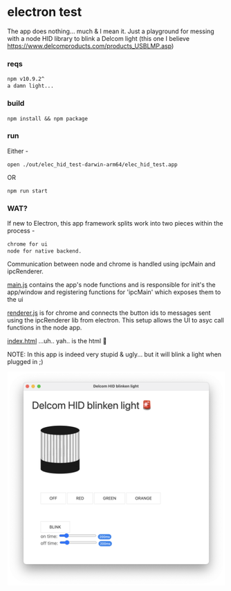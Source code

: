 # electron test

The app does nothing... much & I mean it. Just a playground for messing with a node HID library to blink a Delcom light (this one I believe https://www.delcomproducts.com/products_USBLMP.asp)

### reqs

    npm v10.9.2^
    a damn light...

### build

    npm install && npm package

### run

Either -

    open ./out/elec_hid_test-darwin-arm64/elec_hid_test.app

OR

    npm run start

### WAT?

If new to Electron, this app framework splits work into two pieces within the process - 

    chrome for ui 
    node for native backend. 
    
Communication between node and chrome is handled using ipcMain and ipcRenderer.

[main.js](main.js) contains the app's node functions and is responsible for init's the app/window and registering functions for 'ipcMain' which exposes them to the ui

[renderer.js](renderer.js) is for chrome and connects the button ids to messages sent using the ipcRenderer lib from electron. This setup allows the UI to asyc call functions in the node app.

[index.html](index.html) ...uh.. yah.. is the html :slightly_smiling_face: 

NOTE: In this app is indeed very stupid & ugly... but it will blink a light when plugged in ;)

![screenshot](images/screenshot.png)